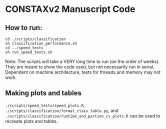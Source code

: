# CONSTAXv2 Manuscript Code

## How to run:
```
cd ./scripts/classification
sh classification_performance.sh
cd ../speed_tests
sh run_speed_tests.sh
```
Note: The scripts will take a VERY long time to run (on the order of weeks). They are meant to show the code used, but not necessarily run in serial. Dependent on machine architecture, tests for threads and memory may not work.

## Making plots and tables

`./scripts/speed_tests/speed_plots.R`, `./scripts/classification/format_class_table.py`,  and `./scripts/classification/runtime_and_partion_cv_plots.R` can be used to recreate plots and tables.
